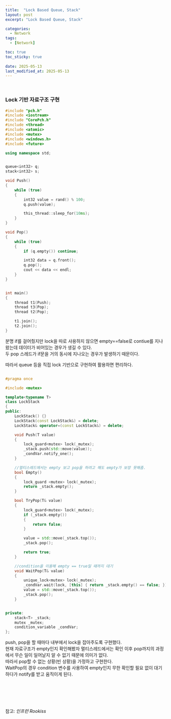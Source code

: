 ```yaml
---
title:  "Lock Based Queue, Stack"
layout: post
excerpt: "Lock Based Queue, Stack"

categories:
  - Network
tags:
  - [Network]

toc: true
toc_sticky: true
 
date: 2025-05-13
last_modified_at: 2025-05-13
---
```


<br>

### Lock 기반 자료구조 구현



```cpp
#include "pch.h"
#include <iostream>
#include "CorePch.h"
#include <thread>
#include <atomic> 
#include <mutex>
#include <windows.h>
#include <future>

using namespace std;


queue<int32> q;
stack<int32> s;

void Push()
{
	while (true)
	{
		int32 value = rand() % 100;
		q.push(value);

		this_thread::sleep_for(10ms);
	}
}

void Pop()
{
	while (true)
	{
		if (q.empty()) continue;

		int32 data = q.front();
		q.pop();
		cout << data << endl;
	}
}


int main()
{
	thread t1(Push);
	thread t3(Pop);
	thread t2(Pop);

	t1.join();
	t2.join();
}

```
분명 if를 걸어줬지만 lock을 따로 사용하지 않으면 empty==false로 contiue를 지나왔는데 데이터가 비어있는 경우가 생길 수 있다.  
두 pop 스레드가 if문을 거의 동시에 지나오는 경우가 발생하기 때문이다.  

따라서 queue 등을 직접 lock 기반으로 구현하여 활용하면 편리하다.  




```cpp

#pragma once

#include <mutex>

template<typename T>
class LockStack
{
public:
	LockStack() {}
	LockStack(const LockStack&) = delete;
	LockStack& operator=(const LockStack&) = delete;

	void Push(T value)
	{
		lock_guard<mutex> lock(_mutex);
		_stack.push(std::move(value));
		_condVar.notify_one();
	}

	//멀티스레드에서는 empty 보고 pop을 하려고 해도 empty가 보장 못해줌. 
	bool Empty()
	{
		lock_guard <mutex> lock(_mutex);
		return _stack.empty();
	}

	bool TryPop(T& value)
	{
		lock_guard<mutex> lock(_mutex);
		if (_stack.empty())
		{
			return false;
		}

		value = std::move(_stack.top());
		_stack.pop();

		return true;
	}

	//condition을 이용해 empty == true일 때까지 대기
	void WaitPop(T& value)
	{
		unique_lock<mutex> lock(_mutex);
		_condVar.wait(lock, [this] { return _stack.empty() == false; });
		value = std::move(_stack.top());
		_stack.pop();
	}


private:
	stack<T> _stack;
	mutex _mutex;
	condition_variable _condVar;
};


```
push, pop을 할 때마다 내부에서 lock을 잡아주도록 구현했다.  
현재 자료구조가 empty인지 확인해봤자 멀티스레드에서는 확인 이후 pop까지의 과정에서 무슨 일이 일어날지 알 수 없기 때문에 의미가 없다.  
따라서 pop할 수 없는 상황(빈 상황)을 가정하고 구현한다.  
WaitPop의 경우 condition 변수를 사용하여 empty인지 무한 확인할 필요 없이 대기하다가 notify를 받고 움직이게 된다.  


<br>
<br>
<br>
<br>

참고: _인프런 Rookiss_